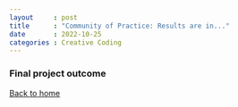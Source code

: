 ```yaml
---
layout     : post
title      : "Community of Practice: Results are in..."
date       : 2022-10-25
categories : Creative Coding
---
```


### Final project outcome


  [Back to home](https://elishafitri.github.io/)
  

